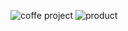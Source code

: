 ![coffe project](https://github.com/user-attachments/assets/75dc0682-77d6-45b9-9d9e-93d1be995c04)
![product](https://github.com/user-attachments/assets/8c79ff48-29b4-4af1-b152-a2be1b68df19)
